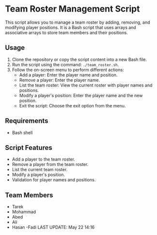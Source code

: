 # Team Roster Management Script

This script allows you to manage a team roster by adding, removing, and modifying player positions. It is a Bash script that uses arrays and associative arrays to store team members and their positions.

## Usage

1. Clone the repository or copy the script content into a new Bash file.
2. Run the script using the command: `./team_roster.sh`.
3. Follow the on-screen menu to perform different actions:
   - Add a player: Enter the player name and position.
   - Remove a player: Enter the player name.
   - List the team roster: View the current roster with player names and positions.
   - Modify a player's position: Enter the player name and the new position.
   - Exit the script: Choose the exit option from the menu.

## Requirements

- Bash shell

## Script Features

- Add a player to the team roster.
- Remove a player from the team roster.
- List the current team roster.
- Modify a player's position.
- Validation for player names and positions.

## Team Members

- Tarek
- Mohammad
- Abed
- Ali
- Hasan
-Fadi
LAST UPDATE: May 22 14:16
